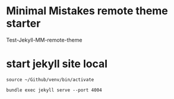 # Minimal Mistakes remote theme starter

Test-Jekyll-MM-remote-theme

# start jekyll site local

```source ~/Github/venv/bin/activate```

```bundle exec jekyll serve --port 4004 ```


